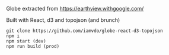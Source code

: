 Globe extracted from https://earthview.withgoogle.com/

Built with React, d3 and topojson (and brunch)

```
git clone https://github.com/iamvdo/globe-react-d3-topojson
npm i
npm start (dev)
npm run build (prod)
```